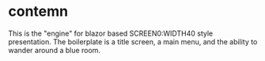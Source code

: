 # contemn
This is the "engine" for blazor based SCREEN0:WIDTH40 style presentation. The boilerplate is a title screen, a main menu, and the ability to wander around a blue room.
